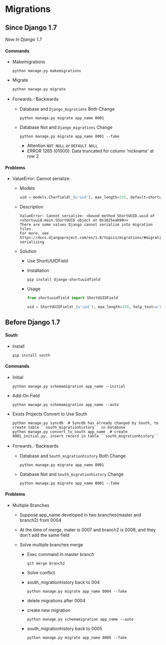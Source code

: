 # Migrations

## Since Django 1.7

_New In Django 1.7_

#### Commands

* Makemigrations

  ```shell
  python manage.py makemigrations
  ```

* Migrate

  ```shell
  python manage.py migrate
  ```
* Forwards／Backwards

  * Database and ``Django_migrations`` Both Change

    ```shell
    python manage.py migrate app_name 0001
    ```

  * Database Not and ``Django_migrations`` Change

    ```shell
    python manage.py migrate app_name 0001 --fake
    ```
    * Attention ``NOT NULL`` or ``DEFAULT NULL``
    * ERROR 1265 (01000): Data truncated for column 'nickname' at row 2

#### Problems

* ValueError: Cannot serialize:
  * Models

    ```python
    uid = models.CharField(_(u'uid'), max_length=255, default=shortuuid.uuid, help_text=u'User UUID', db_index=True)
    ```

  * Description
    ```
    ValueError: Cannot serialize: <bound method ShortUUID.uuid of <shortuuid.main.ShortUUID object at 0x1025eab90>>
    There are some values Django cannot serialize into migration files.
    For more, see https://docs.djangoproject.com/en/1.8/topics/migrations/#migration-serializing
    ```

  * Solution
    * Use ShortUUIDField

    * Installation
      ```shell
      pip install django-shortuuidfield
      ```

    * ​Usage
      ```python
      from shortuuidfield import ShortUUIDField

      uid = ShortUUIDField(_(u'uid'), max_length=255, help_text=u'User UUID', db_index=True)
      ```

##  Before Django 1.7

#### South

* Install

  ```shell
  pip install south
  ```

#### Commands

* Initial

  ```shell
  python manage.py schemamigration app_name --initial
  ```

* Add-On Field

  ```shell
  python manage.py schemamigration app_name --auto
  ```

* Exists Projects Convert to Use South

  ```shell
  python manage.py syncdb  # Syncdb has already changed by South, to create table ``south_migrationhistory`` in Database
  python manage.py convert_to_south app_name  # create 0001_initial.py, insert record in table ``south_migrationhistory``
  ```

* Forwards／Backwards

  * Database and ``South_migrationhistory`` Both Change

    ```shell
    python manage.py migrate app_name 0001
    ```

  * Database Not and ``South_migrationhistory`` Change

    ```shell
    python manage.py migrate app_name 0001 --fake
    ```


#### Problems

* Multiple Branches

  * Suppose app_name developed in two branches(master and branch2) from 0004

  * At the time of merge, mater is 0007 and branch2 is 0008, and they don't add the same field

  * Solve multiple branches merge

    * Exec command in master branch

      ```shell
      git merge branch2
      ```

    * Solve conflict

    * south_migrationhistory back to 004

      ```shell
      python manage.py migrate app_name 0004 --fake
      ```

    * delete migrations after 0004

    * create new migration

      ```shell
      python manage.py schemamigration app_name --auto
      ```

    * south_migrationhistory back to 0005

      ```shell
      python manage.py migrate app_name 0005 --fake
      ```